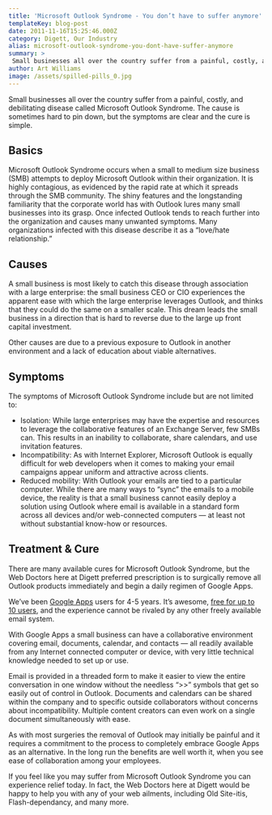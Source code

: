 ```yaml
---
title: 'Microsoft Outlook Syndrome - You don’t have to suffer anymore'
templateKey: blog-post
date: 2011-11-16T15:25:46.000Z
category: Digett, Our Industry
alias: microsoft-outlook-syndrome-you-dont-have-suffer-anymore
summary: > 
 Small businesses all over the country suffer from a painful, costly, and debilitating disease called Microsoft Outlook Syndrome. The cause is sometimes hard to pin down, but the symptoms are clear and the cure is simple.
author: Art Williams
image: /assets/spilled-pills_0.jpg
---
```


Small businesses all over the country suffer from a painful, costly, and debilitating disease called Microsoft Outlook Syndrome. The cause is sometimes hard to pin down, but the symptoms are clear and the cure is simple.

Basics
------

Microsoft Outlook Syndrome occurs when a small to medium size business (SMB) attempts to deploy Microsoft Outlook within their organization. It is highly contagious, as evidenced by the rapid rate at which it spreads through the SMB community. The shiny features and the longstanding familiarity that the corporate world has with Outlook lures many small businesses into its grasp. Once infected Outlook tends to reach further into the organization and causes many unwanted symptoms. Many organizations infected with this disease describe it as a “love/hate relationship.”

Causes
------

A small business is most likely to catch this disease through association with a large enterprise: the small business CEO or CIO experiences the apparent ease with which the large enterprise leverages Outlook, and thinks that they could do the same on a smaller scale. This dream leads the small business in a direction that is hard to reverse due to the large up front capital investment.

Other causes are due to a previous exposure to Outlook in another environment and a lack of education about viable alternatives.

Symptoms
--------

The symptoms of Microsoft Outlook Syndrome include but are not limited to:

*   Isolation: While large enterprises may have the expertise and resources to leverage the collaborative features of an Exchange Server, few SMBs can. This results in an inability to collaborate, share calendars, and use invitation features.
*   Incompatibility: As with Internet Explorer, Microsoft Outlook is equally difficult for web developers when it comes to making your email campaigns appear uniform and attractive across clients.
*   Reduced mobility: With Outlook your emails are tied to a particular computer. While there are many ways to “sync” the emails to a mobile device, the reality is that a small business cannot easily deploy a solution using Outlook where email is available in a standard form across all devices and/or web-connected computers — at least not without substantial know-how or resources.

Treatment & Cure
----------------

There are many available cures for Microsoft Outlook Syndrome, but the Web Doctors here at Digett preferred prescription is to surgically remove all Outlook products immediately and begin a daily regimen of Google Apps.

We’ve been [Google Apps](https://www.google.com/work/apps/business/) users for 4-5 years. It’s awesome, [free for up to 10 users](https://www.google.com/intx/en/work/apps/business/index.html), and the experience cannot be rivaled by any other freely available email system.

With Google Apps a small business can have a collaborative environment covering email, documents, calendar, and contacts — all readily available from any Internet connected computer or device, with very little technical knowledge needed to set up or use.

Email is provided in a threaded form to make it easier to view the entire conversation in one window without the needless “>>” symbols that get so easily out of control in Outlook. Documents and calendars can be shared within the company and to specific outside collaborators without concerns about incompatibility. Multiple content creators can even work on a single document simultaneously with ease.

As with most surgeries the removal of Outlook may initially be painful and it requires a commitment to the process to completely embrace Google Apps as an alternative. In the long run the benefits are well worth it, when you see ease of collaboration among your employees.

If you feel like you may suffer from Microsoft Outlook Syndrome you can experience relief today. In fact, the Web Doctors here at Digett would be happy to help you with any of your web ailments, including Old Site-itis, Flash-dependancy, and many more.